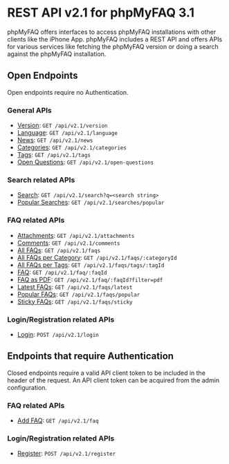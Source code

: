 # REST API v2.1 for phpMyFAQ 3.1

phpMyFAQ offers interfaces to access phpMyFAQ installations with other clients like the iPhone App. phpMyFAQ includes a
REST API and offers APIs for various services like fetching the phpMyFAQ version or doing a search against the
phpMyFAQ installation.

## Open Endpoints

Open endpoints require no Authentication.

### General APIs

- [Version](api-docs/version.md): `GET /api/v2.1/version`
- [Language](api-docs/language.md): `GET /api/v2.1/language`
- [News](api-docs/news.md): `GET /api/v2.1/news`
- [Categories](api-docs/categories.md): `GET /api/v2.1/categories`
- [Tags](api-docs/tags.md): `GET /api/v2.1/tags`
- [Open Questions](api-docs/open-questions.md): `GET /api/v2.1/open-questions`

### Search related APIs

- [Search](api-docs/search.md): `GET /api/v2.1/search?q=<search string>`
- [Popular Searches](api-docs/searches/popular.md): `GET /api/v2.1/searches/popular`

### FAQ related APIs

- [Attachments](api-docs/attachments.md): `GET /api/v2.1/attachments`
- [Comments](api-docs/comments.md): `GET /api/v2.1/comments`
- [All FAQs](api-docs/faqs.md): `GET /api/v2.1/faqs`
- [All FAQs per Category](api-docs/faqs/categoryId.md): `GET /api/v2.1/faqs/:categoryId`
- [All FAQs per Tags](api-docs/faqs/tags.md): `GET /api/v2.1/faqs/tags/:tagId`
- [FAQ](api-docs/faq.md): `GET /api/v2.1/faq/:faqId`
- [FAQ as PDF](api-docs/faq/pdf.md): `GET /api/v2.1/faq/:faqId?filter=pdf`
- [Latest FAQs](api-docs/faqs/latest.md): `GET /api/v2.1/faqs/latest`
- [Popular FAQs](api-docs/faqs/popular.md): `GET /api/v2.1/faqs/popular`
- [Sticky FAQs](api-docs/faqs/sticky.md): `GET /api/v2.1/faqs/sticky`

### Login/Registration related APIs

- [Login](api-docs/login.md): `POST /api/v2.1/login`

## Endpoints that require Authentication

Closed endpoints require a valid API client token to be included in the header of the request. An API client token can
be acquired from the admin configuration.

### FAQ related APIs

- [Add FAQ](api-docs/faq/post.md): `GET /api/v2.1/faq`

### Login/Registration related APIs

- [Register](api-docs/register.md): `POST /api/v2.1/register`
